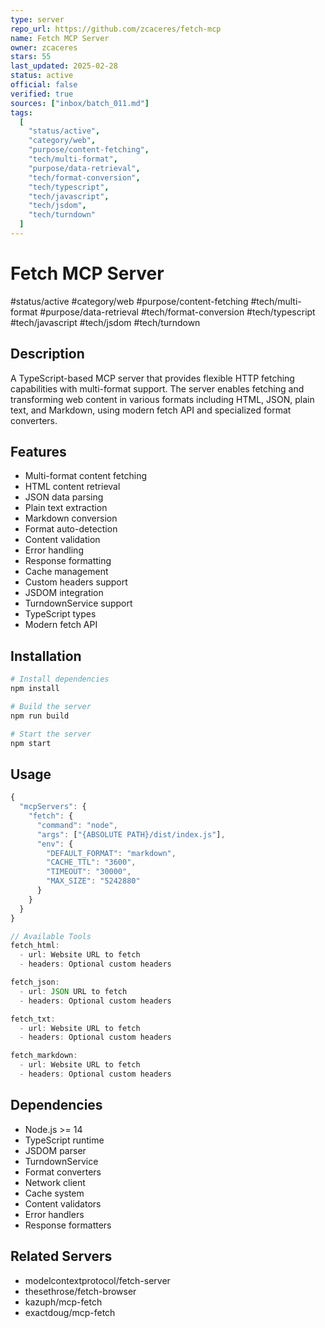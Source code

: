 ```yaml
---
type: server
repo_url: https://github.com/zcaceres/fetch-mcp
name: Fetch MCP Server
owner: zcaceres
stars: 55
last_updated: 2025-02-28
status: active
official: false
verified: true
sources: ["inbox/batch_011.md"]
tags:
  [
    "status/active",
    "category/web",
    "purpose/content-fetching",
    "tech/multi-format",
    "purpose/data-retrieval",
    "tech/format-conversion",
    "tech/typescript",
    "tech/javascript",
    "tech/jsdom",
    "tech/turndown"
  ]
---
```


# Fetch MCP Server

#status/active #category/web #purpose/content-fetching #tech/multi-format #purpose/data-retrieval #tech/format-conversion #tech/typescript #tech/javascript #tech/jsdom #tech/turndown

## Description

A TypeScript-based MCP server that provides flexible HTTP fetching capabilities with multi-format support. The server enables fetching and transforming web content in various formats including HTML, JSON, plain text, and Markdown, using modern fetch API and specialized format converters.

## Features

- Multi-format content fetching
- HTML content retrieval
- JSON data parsing
- Plain text extraction
- Markdown conversion
- Format auto-detection
- Content validation
- Error handling
- Response formatting
- Cache management
- Custom headers support
- JSDOM integration
- TurndownService support
- TypeScript types
- Modern fetch API

## Installation

```bash
# Install dependencies
npm install

# Build the server
npm run build

# Start the server
npm start
```

## Usage

```javascript
{
  "mcpServers": {
    "fetch": {
      "command": "node",
      "args": ["{ABSOLUTE PATH}/dist/index.js"],
      "env": {
        "DEFAULT_FORMAT": "markdown",
        "CACHE_TTL": "3600",
        "TIMEOUT": "30000",
        "MAX_SIZE": "5242880"
      }
    }
  }
}

// Available Tools
fetch_html:
  - url: Website URL to fetch
  - headers: Optional custom headers

fetch_json:
  - url: JSON URL to fetch
  - headers: Optional custom headers

fetch_txt:
  - url: Website URL to fetch
  - headers: Optional custom headers

fetch_markdown:
  - url: Website URL to fetch
  - headers: Optional custom headers
```

## Dependencies

- Node.js >= 14
- TypeScript runtime
- JSDOM parser
- TurndownService
- Format converters
- Network client
- Cache system
- Content validators
- Error handlers
- Response formatters

## Related Servers

- modelcontextprotocol/fetch-server
- thesethrose/fetch-browser
- kazuph/mcp-fetch
- exactdoug/mcp-fetch